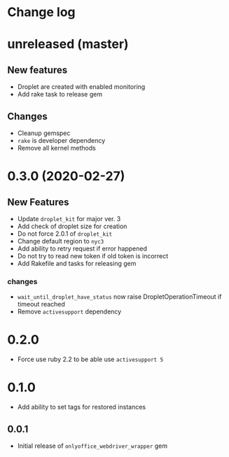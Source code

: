 # Change log

# unreleased (master)

## New features

* Droplet are created with enabled monitoring
* Add rake task to release gem

## Changes

* Cleanup gemspec
* `rake` is developer dependency
* Remove all kernel methods

# 0.3.0 (2020-02-27) 

## New Features

* Update `droplet_kit` for major ver. 3
* Add check of droplet size for creation
* Do not force 2.0.1 of `droplet_kit`
* Change default region to `nyc3`
* Add ability to retry request if error happened
* Do not try to read new token if old token is incorrect
* Add Rakefile and tasks for releasing gem

### changes
* `wait_until_droplet_have_status` now raise DropletOperationTimeout if timeout reached
* Remove `activesupport` dependency

# 0.2.0
* Force use ruby 2.2 to be able use `activesupport 5` 

# 0.1.0
* Add ability to set tags for restored instances

## 0.0.1
* Initial release of `onlyoffice_webdriver_wrapper` gem
